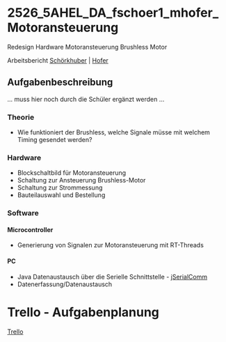 # 2526_5AHEL_DA_fschoer1_mhofer_Motoransteuerung

Redesign Hardware Motoransteuerung Brushless Motor

Arbeitsbericht [Schörkhuber](Schörkhuber.md) |  [Hofer](Hofer.md)

## Aufgabenbeschreibung
... muss hier noch durch die Schüler ergänzt werden ...

### Theorie
* Wie funktioniert der Brushless, welche Signale müsse mit welchem Timing gesendet werden?

### Hardware
* Blockschaltbild für Motoransteuerung
* Schaltung zur Ansteuerung Brushless-Motor
* Schaltung zur Strommessung
* Bauteilauswahl und Bestellung

### Software

#### Microcontroller
* Generierung von Signalen zur Motoransteuerung mit RT-Threads

#### PC
* Java Datenaustausch über die Serielle Schnittstelle - [jSerialComm](https://fazecast.github.io/jSerialComm/|jSerialComm)
* Datenerfassung/Datenaustausch


# Trello - Aufgabenplanung
[Trello](https://trello.com/b/73xTd0gu/brushless-motoransteuerung)

